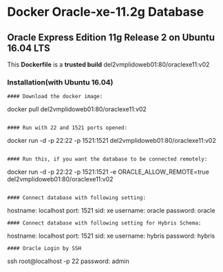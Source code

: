 Docker Oracle-xe-11.2g Database
===============================

## Oracle Express Edition 11g Release 2 on Ubuntu 16.04 LTS

This **Dockerfile** is a **trusted build** del2vmplidoweb01:80/oraclexe11:v02

### Installation(with Ubuntu 16.04)
```
#### Download the docker image:
```
docker pull del2vmplidoweb01:80/oraclexe11:v02
```

#### Run with 22 and 1521 ports opened:
```
docker run -d -p 22:22 -p 1521:1521 del2vmplidoweb01:80/oraclexe11:v02
```

#### Run this, if you want the database to be connected remotely:
```
docker run -d -p 22:22 -p 1521:1521 -e ORACLE_ALLOW_REMOTE=true del2vmplidoweb01:80/oraclexe11:v02
```

#### Connect database with following setting:
```
hostname: localhost
port: 1521
sid: xe
username: oracle
password: oracle
```
#### Connect database with following setting for Hybris Schema:
```
hostname: localhost
port: 1521
sid: xe
username: hybris
password: hybris
```
#### Oracle Login by SSH
```
ssh root@localhost -p 22
password: admin
```